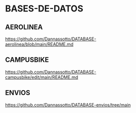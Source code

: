 # BASES-DE-DATOS


## AEROLINEA

https://github.com/Dannassotto/DATABASE-aerolinea/blob/main/README.md 

## CAMPUSBIKE

https://github.com/Dannassotto/DATABASE-campusbike/edit/main/README.md

## ENVIOS

https://github.com/Dannassotto/DATABASE-envios/tree/main
